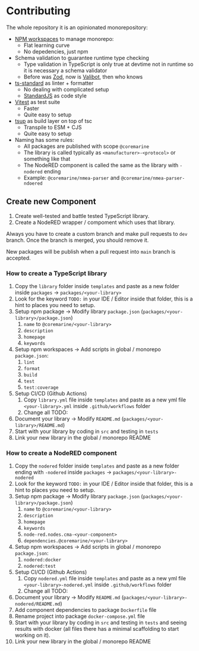 # Contributing

The whole repository it is an opinionated monorepository:

- [NPM workspaces](https://docs.npmjs.com/cli/using-npm/workspaces) to manage monorepo:
    - Flat learning curve
    - No depedencies, just npm
- Schema validation to guarantee runtime type checking
    - Type validation in TypeScript is only true at devtime not in runtime so it is necessary a schema validator
    - Before was [Zod](https://zod.dev/), now is [Valibot](https://valibot.dev/), then who knows
- [ts-standard](https://github.com/standard/ts-standard) as linter + formatter
    - No dealing with complicated setup
    - [StandardJS](https://standardjs.com/) as code style
- [Vitest](https://vitest.dev/) as test suite
    - Faster
    - Quite easy to setup
- [tsup](https://tsup.egoist.dev/) as build layer on top of tsc
    - Transpile to ESM + CJS
    - Quite easy to setup
- Naming has some rules:
    - All packages are published with scope `@coremarine`
    - The library is called typically as `<manufacturer>-<protocol>` or something like that
    - The NodeRED component is called the same as the library with `-nodered` ending
    - Example: `@coremarine/nmea-parser` and `@coremarine/nmea-parser-ndoered`

## Create new Component

1. Create well-tested and battle tested TypeScript library.
2. Create a NodeRED wrapper / compoment which uses that library.

Always you have to create a custom branch and make pull requests to `dev` branch. Once the branch is merged, you should remove it.

New packages will be publish when a pull request into `main` branch is accepted.

### How to create a TypeScript library

1. Copy the `library` folder inside `templates` and paste as a new folder inside `packages` -> `packages/<your-library>`
2. Look for the keyword `TODO:` in your IDE / Editor inside that folder, this is a hint to places you need to setup.
3. Setup npm package -> Modify library `package.json` (`packages/<your-library>/package.json`)
    1. `name` to `@coremarine/<your-library>`
    2. `description`
    3. `homepage`
    4. `keywords`
4. Setup npm workspaces -> Add scripts in global / monorepo `package.json`:
    1. `lint`
    2. `format`
    3. `build`
    4. `test`
    5. `test:coverage`
5. Setup CI/CD (Github Actions)
    1. Copy `library.yml` file inside `templates` and paste as a new yml file `<your-library>.yml` inside `.github/workflows` folder
    2. Change all TODO:
6. Document your library -> Modify `README.md` (`packages/<your-library>/README.md`)
7. Start with your library by coding in `src` and testing in `tests`
8. Link your new library in the global / monorepo README

### How to create a NodeRED component

1. Copy the `nodered` folder inside `templates` and paste as a new folder ending with `-nodered` inside `packages` -> `packages/<your-library>-nodered`
2. Look for the keyword `TODO:` in your IDE / Editor inside that folder, this is a hint to places you need to setup.
3. Setup npm package -> Modify library `package.json` (`packages/<your-library>/package.json`)
    1. `name` to `@coremarine/<your-library>`
    2. `description`
    3. `homepage`
    4. `keywords`
    5. `node-red.nodes.cma-<your-component>`
    6. `dependencies.@coremarine/<your-library>`
4. Setup npm workspaces -> Add scripts in global / monorepo `package.json`:
    1. `nodered:docker`
    2. `nodered:test`
5. Setup CI/CD (Github Actions)
    1. Copy `nodered.yml` file inside `templates` and paste as a new yml file `<your-library>-nodered.yml` inside `.github/workflows` folder
    2. Change all TODO:
6. Document your library -> Modify `README.md` (`packages/<your-library>-nodered/README.md`)
7. Add component dependencies to package `Dockerfile` file
8. Rename project into package `docker-compose.yml` file
9. Start with your library by coding in `src` and testing in `tests` and seeing results with docker (all files there has a minimal scaffolding to start working on it).
10. Link your new library in the global / monorepo README

